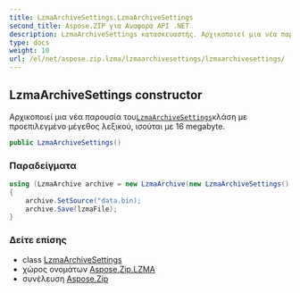 ```yaml
---
title: LzmaArchiveSettings.LzmaArchiveSettings
second_title: Aspose.ZIP για Αναφορά API .NET
description: LzmaArchiveSettings κατασκευαστής. Αρχικοποιεί μια νέα παρουσία τουLzmaArchiveSettingsκλάση με προεπιλεγμένο μέγεθος λεξικού ισούται με 16 megabyte.
type: docs
weight: 10
url: /el/net/aspose.zip.lzma/lzmaarchivesettings/lzmaarchivesettings/
---
```

## LzmaArchiveSettings constructor

Αρχικοποιεί μια νέα παρουσία του[`LzmaArchiveSettings`](../)κλάση με προεπιλεγμένο μέγεθος λεξικού, ισούται με 16 megabyte.

```csharp
public LzmaArchiveSettings()
```

### Παραδείγματα

```csharp
using (LzmaArchive archive = new LzmaArchive(new LzmaArchiveSettings() { DictionarySize = 1048576 } )
{
    archive.SetSource("data.bin);
    archive.Save(lzmaFile);
}
```

### Δείτε επίσης

* class [LzmaArchiveSettings](../)
* χώρος ονομάτων [Aspose.Zip.LZMA](../../lzmaarchivesettings/)
* συνέλευση [Aspose.Zip](../../../)


